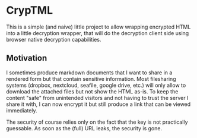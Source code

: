 # CrypTML

This is a simple (and naive) little project to allow wrapping encrypted HTML into
a little decryption wrapper, that will do the decryption client side
using browser native decryption capabilities.

## Motivation

I sometimes produce markdown documents that I want to share in a rendered
form but that contain sensitive information. Most filesharing systems (dropbox,
nextcloud, seafile, google drive, etc.) will only allow to download the
attached files but not show the HTML as-is. To keep the content "safe" from
unintended visitors and not having to trust the server I share it with, I can
now encrypt it but still produce a link that can be viewed immediately.

The security of course relies only on the fact that the key is not practically
guessable. As soon as the (full) URL leaks, the security is gone.